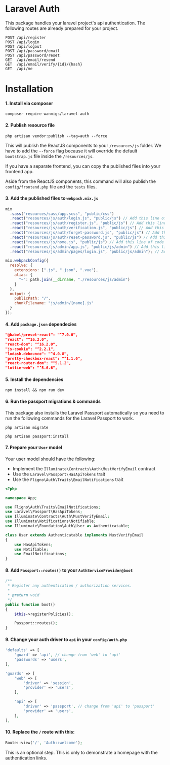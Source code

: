 # Laravel Auth

This package handles your laravel project's api authentication. The following routes are already prepared for your project.

```$xslt
POST /api/register
POST /api/login
POST /api/logout
POST /api/password/email
POST /api/password/reset
GET  /api/email/resend
GET  /api/email/verify/{id}/{hash}
GET  /api/me
```

# Installation

#### 1. Install via composer

```
composer require wanmigs/laravel-auth
```

#### 2. Publish resource file

```
php artisan vendor:publish --tag=auth --force
```

This will publish the ReactJS components to your `/resources/js` folder. We have to add the `--force` flag because it will override the default `bootstrap.js` file inside the `/resources/js`.

If you have a separate frontend, you can copy the published files into your frontend app.

Aside from the ReactJS components, this command will also publish the `config/frontend.php` file and the `tests` files.

#### 3. Add the published files to `webpack.mix.js`

```js
mix
  .sass("resources/sass/app.scss", "public/css")
  .react("resources/js/auth/login.js", "public/js") // Add this line of code
  .react("resources/js/auth/register.js", "public/js") // Add this line of code
  .react("resources/js/auth/verification.js", "public/js") // Add this line of code
  .react("resources/js/auth/forget-password.js", "public/js") // Add this line of code
  .react("resources/js/auth/reset-password.js", "public/js") // Add this line of code
  .react("resources/js/home.js", "public/js") // Add this line of code
  .react("resources/js/admin/app.js", "public/js/admin") // Add this line of code
  .react("resources/js/admin/pages/login.js", "public/js/admin"); // Add this line of code

mix.webpackConfig({
  resolve: {
    extensions: [".js", ".json", ".vue"],
    alias: {
      "~": path.join(__dirname, "./resources/js/admin")
    }
  },
  output: {
    publicPath: "/",
    chunkFilename: "js/admin/[name].js"
  }
});
```

#### 4. Add `package.json` dependecies

```json
"@babel/preset-react": "^7.0.0",
"react": "^16.2.0",
"react-dom": "^16.2.0",
"js-cookie": "^2.2.1",
"lodash.debounce": "^4.0.8",
"pretty-checkbox-react": "^1.1.0",
"react-router-dom": "^5.1.2",
"lottie-web": "^5.6.6",
```

#### 5. Install the dependencies

```
npm install && npm run dev
```

#### 6. Run the passport migrations & commands

This package also installs the Laravel Passport automatically so you need to run the following commands for the Laravel Passport to work.

```
php artisan migrate
```

```
php artisan passport:install
```

#### 7. Prepare your `User` model

Your user model should have the following:

- Implement the `Illuminate\Contracts\Auth\MustVerifyEmail` contract
- Use the `Laravel\Passport\HasApiTokens` trait
- Use the `Fligno\Auth\Traits\EmailNotifications` trait

```php
<?php

namespace App;

use Fligno\Auth\Traits\EmailNotifications;
use Laravel\Passport\HasApiTokens;
use Illuminate\Contracts\Auth\MustVerifyEmail;
use Illuminate\Notifications\Notifiable;
use Illuminate\Foundation\Auth\User as Authenticatable;

class User extends Authenticatable implements MustVerifyEmail
{
    use HasApiTokens;
    use Notifiable;
    use EmailNotifications;
}
```

#### 8. Add `Passport::routes()` to your `AuthServiceProvider@boot`

```php
/**
 * Register any authentication / authorization services.
 *
 * @return void
 */
public function boot()
{
    $this->registerPolicies();

    Passport::routes();
}
```

#### 9. Change your auth driver to `api` in your `config/auth.php`

```php
'defaults' => [
    'guard' => 'api', // change from 'web' to 'api'
    'passwords' => 'users',
],

'guards' => [
    'web' => [
        'driver' => 'session',
        'provider' => 'users',
    ],

    'api' => [
        'driver' => 'passport', // change from 'api' to 'passport'
        'provider' => 'users',
    ],
],
```

#### 10. Replace the `/` route with this:

```php
Route::view('/', 'Auth::welcome');
```

This is an optional step. This is only to demonstrate a homepage with the authentication links.
